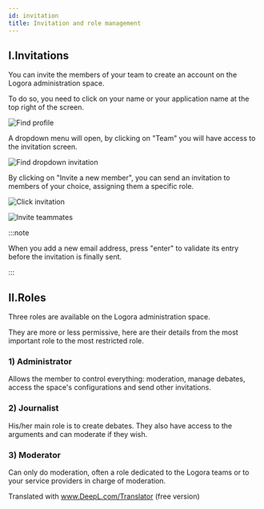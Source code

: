 ```yaml
---
id: invitation
title: Invitation and role management
---
```


## I.Invitations

You can invite the members of your team to create an account on the Logora administration space. 

To do so, you need to click on your name or your application name at the top right of the screen.

![Find profile](/img/clickprofile.png)

A dropdown menu will open, by clicking on "Team" you will have access to the invitation screen. 

![Find dropdown invitation](/img/dropdowninvite.png)

By clicking on "Invite a new member", you can send an invitation to members of your choice, assigning them a specific role. 

![Click invitation](/img/clickinvite.png)

![Invite teammates](/img/invitepopup.png)

:::note

When you add a new email address, press "enter" to validate its entry before the invitation is finally sent. 

:::

## II.Roles 

Three roles are available on the Logora administration space. 

They are more or less permissive, here are their details from the most important role to the most restricted role. 

### 1) Administrator

Allows the member to control everything: moderation, manage debates, access the space's configurations and send other invitations.

### 2) Journalist

His/her main role is to create debates. They also have access to the arguments and can moderate if they wish. 

### 3) Moderator

Can only do moderation, often a role dedicated to the Logora teams or to your service providers in charge of moderation. 

Translated with www.DeepL.com/Translator (free version)
